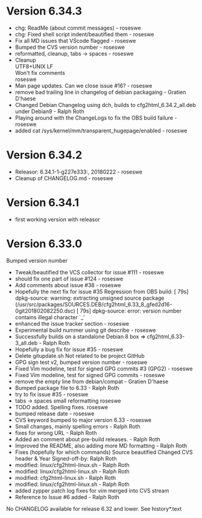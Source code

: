 # Version 6.34.3
 -  chg: ReadMe (about commit messages) - roseswe
 -  chg: Fixed shell script indent/beautified them - roseswe
 -  Fix all MD issues that VScode flagged - roseswe
 -  Bumped the CVS version number - roseswe
 -  reformatted, cleanup, tabs -> spaces - roseswe
 -  Cleanup  
    UTF8+UNIX LF  
    Won't fix comments  
            roseswe
 -  Man page updates. Can we close issue #16? - roseswe
 -  remove bad trailing line in changelog of debian packagaing - Gratien D'haese
 -  Changed Debian Changelog using dch, builds to cfg2html_6.34.2_all.deb under Debian9 - Ralph Roth
 -  Playing around with the ChangeLogs to fix the OBS build failure - roseswe
 -  added cat /sys/kernel/mm/transparent_hugepage/enabled - roseswe

# Version 6.34.2
 -  Releasor: 6.34.1-1-g227e333:, 20180222 - roseswe
 -  Cleanup of CHANGELOG.md - roseswe

# Version 6.34.1

- first working version with releasor

# Version 6.33.0
Bumped version number

 -  Tweak/beautified the VCS collector for issue #111 - roseswe
 -  should fix one part of issue #124 - roseswe
 -  Add comments about issue #38 - roseswe
 -  Hopefully the next fix for issue #35
    Regression from OBS build:
    [   79s] dpkg-source: warning: extracting unsigned source package
    (/usr/src/packages/SOURCES.DEB/cfg2html_6.33_8_gfed2d16-0git201802082250.dsc)
    [   79s] dpkg-source: error: version number contains illegal character `_'
 -  enhanced the issue tracker section - roseswe
 -  Experimental build nummer using git describe - roseswe
 -  Successfully builds on a standalone Debian 8 box => cfg2html_6.33-3_all.deb - Ralph Roth
 -  Hopefully a bug fix for issue #35 - roseswe
 -  Delete gitupdate.sh Not related to be project GitHub
 -  GPG sign test v2, bumped version number - roseswe
 -  Fixed Vim modeline, test for signed GPG commits #3 (GPG2) - roseswe
 -  Fixed Vim modeline, test for signed GPG commits - roseswe
 -  remove the empty line from debian/compat - Gratien D'haese
 -  Bumped package file to 6.33 - Ralph Roth
 -  try to fix issue #35 - roseswe
 -  tabs -> spaces small reformatting roseswe
 -  TODO added.
    Spelling fixes.  roseswe
 -  bumped release date - roseswe
 -  CVS keyword bumped to major version 6.33 - roseswe
 -  Small changes, mainly spelling errors - Ralph Roth
 -  fixes for wrong URL - Ralph Roth
 -  Added an comment about pre-build releases. - Ralph Roth
 -  Improved the README, also adding more MD formatting - Ralph Roth
 -  Fixes (hopefully for which commands)
    Source beautified
    Changed CVS header & Year
    Signed-off-by: Ralph Roth <rroth>
 -  modified:   linux/cfg2html-linux.sh - Ralph Roth
 -  modified:   linux/cfg2html-linux.sh - Ralph Roth
 -  modified:   cfg2html-linux.sh - Ralph Roth
 -  modified:   linux/cfg2html-linux.sh - Ralph Roth
 -  added zypper patch log
    fixes for vim
    merged into CVS stream
 -  Reference to Issue #6 added - Ralph Roth

No CHANGELOG available for release 6.32 and lower. See history*.text
